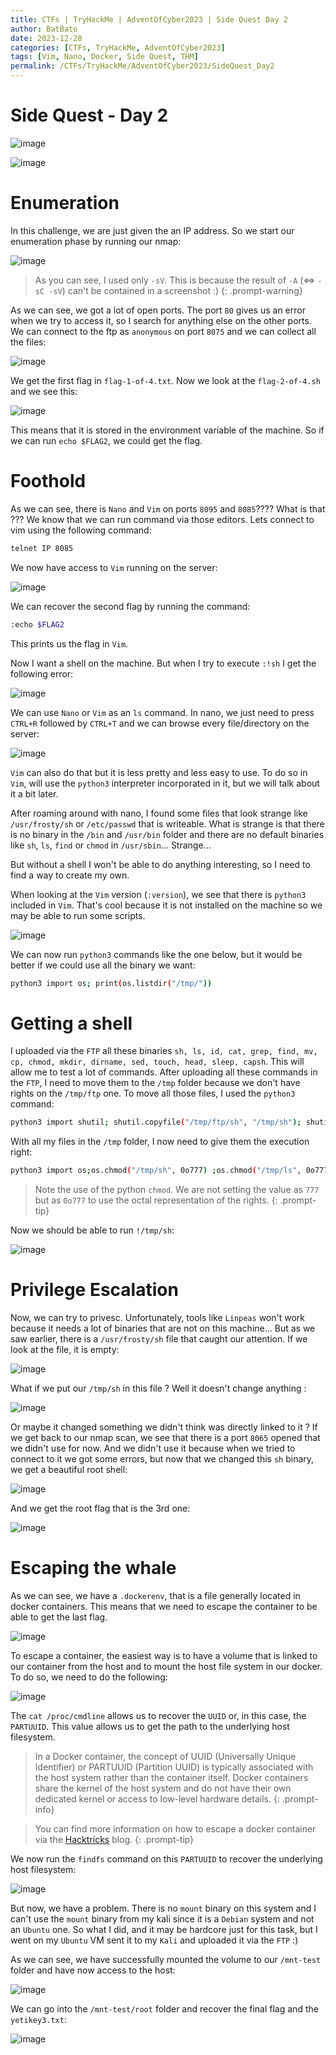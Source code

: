 ```yaml
---
title: CTFs | TryHackMe | AdventOfCyber2023 | Side Quest Day 2
author: BatBato
date: 2023-12-28
categories: [CTFs, TryHackMe, AdventOfCyber2023]
tags: [Vim, Nano, Docker, Side Quest, THM]
permalink: /CTFs/TryHackMe/AdventOfCyber2023/SideQuest_Day2
---
```


# Side Quest - Day 2

![image](https://github.com/Nouman404/nouman404.github.io/assets/73934639/ec91b792-59d0-4384-ab3e-d2b61869dc74)

![image](https://github.com/Nouman404/nouman404.github.io/assets/73934639/ce1bde2d-6c8c-464c-8dff-02f8892a7bb6)


# Enumeration

In this challenge, we are just given the an IP address. So we start our enumeration phase by running our nmap:

![image](https://github.com/Nouman404/nouman404.github.io/assets/73934639/37e4f260-e8cf-4148-9796-e3344fc4351c)

> As you can see, I used only `-sV`. This is because the result of `-A` (<=> `-sC -sV`) can't be contained in a screenshot :)
{: .prompt-warning}

As we can see, we got a lot of open ports. The port `80` gives us an error when we try to access it, so I search for anything else on the other ports. We can connect to the ftp as `anonymous` on port `8075` and we can collect all the files:

![image](https://github.com/Nouman404/nouman404.github.io/assets/73934639/868cd438-ba69-4438-923e-76141710a56c)

We get the first flag in `flag-1-of-4.txt`. Now we look at the `flag-2-of-4.sh` and we see this:

![image](https://github.com/Nouman404/nouman404.github.io/assets/73934639/22edd2e1-1654-499a-9f40-88bbbdb74f5e)

This means that it is stored in the environment variable of the machine. So if we can run `echo $FLAG2`, we could get the flag.

# Foothold

As we can see, there is `Nano` and `Vim` on ports `8095` and `8085`???? What is that ???
We know that we can run command via those editors. Lets connect to vim using the following command:

```bash
telnet IP 8085
```

We now have access to `Vim` running on the server:

![image](https://github.com/Nouman404/nouman404.github.io/assets/73934639/a41e0119-5710-4401-97ad-f3c81fbb639f)

We can recover the second flag by running the command:

```bash
:echo $FLAG2
```

This prints us the flag in `Vim`.

Now I want a shell on the machine. But when I try to execute `:!sh` I get the following error:

![image](https://github.com/Nouman404/nouman404.github.io/assets/73934639/08b655ac-58af-41fb-928e-ef7348367c98)

We can use `Nano` or `Vim` as an `ls` command. In nano, we just need to press `CTRL+R` followed by `CTRL+T` and we can browse every file/directory on the server:

![image](https://github.com/Nouman404/nouman404.github.io/assets/73934639/2a35d0aa-84e3-4e71-959c-8014413456f0)

`Vim` can also do that but it is less pretty and less easy to use. To do so in `Vim`, will use the `python3` interpreter incorporated in it, but we will talk about it a bit later.

After roaming around with nano, I found some files that look strange like `/usr/frosty/sh` or `/etc/passwd` that is writeable. What is strange is that there is no binary in the `/bin` and `/usr/bin` folder and there are no default binaries like `sh`, `ls`, `find` or `chmod` in `/usr/sbin`... Strange...

But without a shell I won't be able to do anything interesting, so I need to find a way to create my own.

When looking at the `Vim` version (`:version`), we see that there is `python3` included in `Vim`. That's cool because it is not installed on the machine so we may be able to run some scripts.

![image](https://github.com/Nouman404/nouman404.github.io/assets/73934639/d8f9d4cc-e80f-46fd-84d9-c56dc297d0ed)

We can now run `python3` commands like the one below, but it would be better if we could use all the binary we want:

```bash
python3 import os; print(os.listdir("/tmp/"))
```

# Getting a shell

I uploaded via the `FTP` all these binaries `sh, ls, id, cat, grep, find, mv, cp, chmod, mkdir, dirname, sed, touch, head, sleep, capsh`. This will allow me to test a lot of commands. After uploading all these commands in the `FTP`, I need to move them to the `/tmp` folder because we don't have rights on the `/tmp/ftp` one. To move all those files, I used the `python3` command:

```bash
python3 import shutil; shutil.copyfile("/tmp/ftp/sh", "/tmp/sh"); shutil.copyfile("/tmp/ftp/ls", "/tmp/ls"); shutil.copyfile("/tmp/ftp/id", "/tmp/id"); shutil.copyfile("/tmp/ftp/cat", "/tmp/cat"); shutil.copyfile("/tmp/ftp/grep", "/tmp/grep"); shutil.copyfile("/tmp/ftp/find", "/tmp/find"); shutil.copyfile("/tmp/ftp/mv", "/tmp/mv"); shutil.copyfile("/tmp/ftp/cp", "/tmp/cp"); shutil.copyfile("/tmp/ftp/chmod", "/tmp/chmod"); shutil.copyfile("/tmp/ftp/mkdir", "/tmp/mkdir"); shutil.copyfile("/tmp/ftp/dirname", "/tmp/dirname"); shutil.copyfile("/tmp/ftp/sed", "/tmp/sed"); shutil.copyfile("/tmp/ftp/touch", "/tmp/touch"); shutil.copyfile("/tmp/ftp/head", "/tmp/head"); shutil.copyfile("/tmp/ftp/sleep", "/tmp/sleep"); shutil.copyfile("/tmp/ftp/capsh", "/tmp/capsh")
```

With all my files in the `/tmp` folder, I now need to give them the execution right:

```bash
python3 import os;os.chmod("/tmp/sh", 0o777) ;os.chmod("/tmp/ls", 0o777) ;os.chmod("/tmp/id", 0o777) ;os.chmod("/tmp/cat", 0o777) ;os.chmod("/tmp/grep", 0o777) ;os.chmod("/tmp/find", 0o777) ;os.chmod("/tmp/mv", 0o777) ;os.chmod("/tmp/cp", 0o777) ;os.chmod("/tmp/chmod", 0o777)  ;os.chmod("/tmp/mkdir", 0o777) ;os.chmod("/tmp/dirname", 0o777) ;os.chmod("/tmp/sed", 0o777) ;os.chmod("/tmp/touch", 0o777) ;os.chmod("/tmp/head", 0o777) ;os.chmod("/tmp/sleep", 0o777);os.chmod("/tmp/capsh", 0o777);os.chmod("/tmp/docker", 0o777)
```

> Note the use of the python `chmod`. We are not setting the value as `777` but as `0o777` to use the octal representation of the rights.
{: .prompt-tip}

Now we should be able to run `!/tmp/sh`:

![image](https://github.com/Nouman404/nouman404.github.io/assets/73934639/a83a2aef-6ec3-481f-bef0-d5485a352484)

# Privilege Escalation

Now, we can try to privesc. Unfortunately, tools like `Linpeas` won't work because it needs a lot of binaries that are not on this machine... But as we saw earlier, there is a `/usr/frosty/sh` file that caught our attention. If we look at the file, it is empty:

![image](https://github.com/Nouman404/nouman404.github.io/assets/73934639/4ea233ed-16c3-49fc-9660-db52dbb1cda0)

What if we put our `/tmp/sh` in this file ? Well it doesn't change anything :

![image](https://github.com/Nouman404/nouman404.github.io/assets/73934639/3a3dc805-9a0c-46c7-a833-cb8420ef72ce)

Or maybe it changed something we didn't think was directly linked to it ? If we get back to our nmap scan, we see that there is a port `8065` opened that we didn't use for now. And we didn't use it because when we tried to connect to it we got some errors, but now that we changed this `sh` binary, we get a beautiful root shell:

![image](https://github.com/Nouman404/nouman404.github.io/assets/73934639/a14e551c-55c0-4f82-9466-e75ca204b747)

And we get the root flag that is the 3rd one:

![image](https://github.com/Nouman404/nouman404.github.io/assets/73934639/1dde6316-dd5b-4956-b4b9-85dd6a821029)

# Escaping the whale

As we can see, we have a `.dockerenv`, that is a file generally located in docker containers. This means that we need to escape the container to be able to get the last flag.

![image](https://github.com/Nouman404/nouman404.github.io/assets/73934639/a468dcb8-98ff-4673-837a-bc1fa38fddd3)

To escape a container, the easiest way is to have a volume that is linked to our container from the host and to mount the host file system in our docker. To do so, we need to do the following:

![image](https://github.com/Nouman404/nouman404.github.io/assets/73934639/aad366b0-2008-451f-b28d-99d33f867f27)

The `cat /proc/cmdline` allows us to recover the `UUID` or, in this case, the `PARTUUID`. This value allows us to get the path to the underlying host filesystem.

> In a Docker container, the concept of UUID (Universally Unique Identifier) or PARTUUID (Partition UUID) is typically associated with the host system rather than the container itself. Docker containers share the kernel of the host system and do not have their own dedicated kernel or access to low-level hardware details.
{: .prompt-info}

> You can find more information on how to escape a docker container via the [Hacktricks](https://book.hacktricks.xyz/linux-hardening/privilege-escalation/docker-security/docker-breakout-privilege-escalation) blog.
{: .prompt-tip}

We now run the `findfs` command on this `PARTUUID` to recover the underlying host filesystem:

![image](https://github.com/Nouman404/nouman404.github.io/assets/73934639/cc69f6b2-698a-4c12-8434-c8ec70add4d8)

But now, we have a problem. There is no `mount` binary on this system and I can't use the `mount` binary from my kali since it is a `Debian` system and not an `Ubuntu` one. So what I did, and it may be hardcore just for this task, but I went on my `Ubuntu` VM sent it to my `Kali` and uploaded it via the `FTP` :)

As we  can see, we have successfully mounted the volume to our `/mnt-test` folder and have now access to the host:

![image](https://github.com/Nouman404/nouman404.github.io/assets/73934639/91498eef-172b-429a-acb2-e5da06746417)

We can go into the `/mnt-test/root` folder and recover the final flag and the `yetikey3.txt`:

![image](https://github.com/Nouman404/nouman404.github.io/assets/73934639/3ef203b6-b9b4-4431-a1ca-be7d8860483c)
